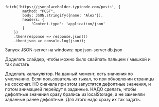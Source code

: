 ```
fetch('https://jsonplaceholder.typicode.com/posts', {
        method: "POST",
        body: JSON.stringify({name: 'Alex'}),
        headers: {
            'Content-type': 'application/json'
        }
    })
    .then(response => response.json())
    .then(json => console.log(json));
```
Запуск JSON-server на windows:
npx json-server db.json

Доделать слайдер, чтобы можно было свайпать пальцем / мышкой и так листать

Доделать калькулятор. На данный момент, есть значения по умолчанию. Если пользователь их тыкал, то при обновлении страницы не соскочат.
НО сначала при этом запустятся дефолтные значения, и потом анимацией перейдут в заданные.
НАДО сделать, чтобы дефолтные значения сразу брались из localStorage, а не заменяли заданные ранее дефолтные.
Для этого надо сразу их так задать.